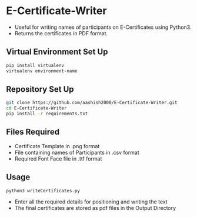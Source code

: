 # E-Certificate-Writer
- Useful for writing names of participants on E-Certificates using Python3.
- Returns the certificates in PDF format.

## Virtual Environment Set Up

```sh
pip install virtualenv
virtualenv environment-name
```

## Repository Set Up

```sh
git clone https://github.com/aashish2000/E-Certificate-Writer.git
cd E-Certificate-Writer
pip install -r requirements.txt
```

## Files Required

- Certificate Template in .png format
- File containing names of Participants in .csv format
- Required Font Face file in .ttf format

##  Usage

```sh
python3 writeCertificates.py
```

- Enter all the required details for positioning and writing the text
- The final certificates are stored as pdf files in the Output Directory